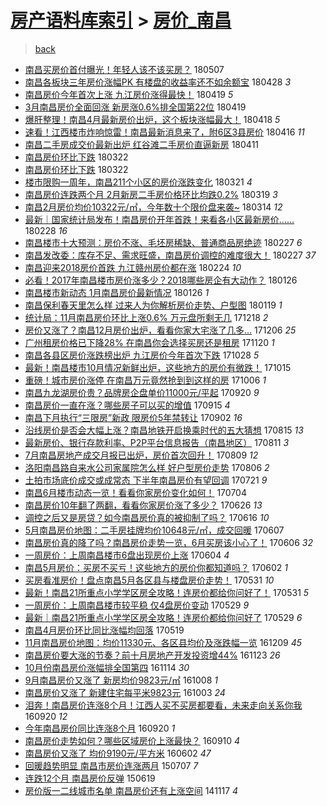 [房产语料库索引](../../README.md)  > [房价_南昌](房价_南昌.md)
====
> [back](../README.md)

- [南昌买房价首付曝光！年轻人该不该买房？](http://jkwz.applinzi.com/ittc/7100480829706994704.html#%E5%8D%97%E6%98%8C%E4%B9%B0%E6%88%BF%E4%BB%B7%E9%A6%96%E4%BB%98%E6%9B%9D%E5%85%89%EF%BC%81%E5%B9%B4%E8%BD%BB%E4%BA%BA%E8%AF%A5%E4%B8%8D%E8%AF%A5%E4%B9%B0%E6%88%BF%EF%BC%9F) 180507  
- [南昌各板块三年房价涨幅PK 有楼盘的收益率还不如余额宝](http://jkwz.applinzi.com/ittc/7097084236479857681.html#%E5%8D%97%E6%98%8C%E5%90%84%E6%9D%BF%E5%9D%97%E4%B8%89%E5%B9%B4%E6%88%BF%E4%BB%B7%E6%B6%A8%E5%B9%85PK+%E6%9C%89%E6%A5%BC%E7%9B%98%E7%9A%84%E6%94%B6%E7%9B%8A%E7%8E%87%E8%BF%98%E4%B8%8D%E5%A6%82%E4%BD%99%E9%A2%9D%E5%AE%9D) 180428 *3* 
- [南昌房价今年首次上涨 九江房价涨得最快！](http://jkwz.applinzi.com/ittc/7093647889228366864.html#%E5%8D%97%E6%98%8C%E6%88%BF%E4%BB%B7%E4%BB%8A%E5%B9%B4%E9%A6%96%E6%AC%A1%E4%B8%8A%E6%B6%A8+%E4%B9%9D%E6%B1%9F%E6%88%BF%E4%BB%B7%E6%B6%A8%E5%BE%97%E6%9C%80%E5%BF%AB%EF%BC%81) 180419 *5* 
- [3月南昌房价全面回涨 新房涨0.6%排全国第22位](http://jkwz.applinzi.com/ittc/7093621596910781456.html#3%E6%9C%88%E5%8D%97%E6%98%8C%E6%88%BF%E4%BB%B7%E5%85%A8%E9%9D%A2%E5%9B%9E%E6%B6%A8+%E6%96%B0%E6%88%BF%E6%B6%A80.6%25%E6%8E%92%E5%85%A8%E5%9B%BD%E7%AC%AC22%E4%BD%8D) 180419  
- [爆肝整理！南昌4月最新房价出炉，这个板块涨幅最大！](http://jkwz.applinzi.com/ittc/7093255171234858001.html#%E7%88%86%E8%82%9D%E6%95%B4%E7%90%86%EF%BC%81%E5%8D%97%E6%98%8C4%E6%9C%88%E6%9C%80%E6%96%B0%E6%88%BF%E4%BB%B7%E5%87%BA%E7%82%89%EF%BC%8C%E8%BF%99%E4%B8%AA%E6%9D%BF%E5%9D%97%E6%B6%A8%E5%B9%85%E6%9C%80%E5%A4%A7%EF%BC%81) 180418 *5* 
- [速看！江西楼市炸响惊雷！南昌最新消息来了，附6区3县房价](http://jkwz.applinzi.com/ittc/7092534292599276550.html#%E9%80%9F%E7%9C%8B%EF%BC%81%E6%B1%9F%E8%A5%BF%E6%A5%BC%E5%B8%82%E7%82%B8%E5%93%8D%E6%83%8A%E9%9B%B7%EF%BC%81%E5%8D%97%E6%98%8C%E6%9C%80%E6%96%B0%E6%B6%88%E6%81%AF%E6%9D%A5%E4%BA%86%EF%BC%8C%E9%99%846%E5%8C%BA3%E5%8E%BF%E6%88%BF%E4%BB%B7) 180416 *11* 
- [南昌二手房成交价最新出炉 红谷滩二手房价直逼新房](http://jkwz.applinzi.com/ittc/7090647740570944518.html#%E5%8D%97%E6%98%8C%E4%BA%8C%E6%89%8B%E6%88%BF%E6%88%90%E4%BA%A4%E4%BB%B7%E6%9C%80%E6%96%B0%E5%87%BA%E7%82%89+%E7%BA%A2%E8%B0%B7%E6%BB%A9%E4%BA%8C%E6%89%8B%E6%88%BF%E4%BB%B7%E7%9B%B4%E9%80%BC%E6%96%B0%E6%88%BF) 180411  
- [南昌房价环比下跌](http://jkwz.applinzi.com/ittc/7083230829746848775.html#%E5%8D%97%E6%98%8C%E6%88%BF%E4%BB%B7%E7%8E%AF%E6%AF%94%E4%B8%8B%E8%B7%8C) 180322  
- [南昌房价环比下跌](http://jkwz.applinzi.com/ittc/7083191737562694663.html#%E5%8D%97%E6%98%8C%E6%88%BF%E4%BB%B7%E7%8E%AF%E6%AF%94%E4%B8%8B%E8%B7%8C) 180322  
- [楼市限购一周年，南昌211个小区的房价涨跌变化](http://jkwz.applinzi.com/ittc/7082935100990030854.html#%E6%A5%BC%E5%B8%82%E9%99%90%E8%B4%AD%E4%B8%80%E5%91%A8%E5%B9%B4%EF%BC%8C%E5%8D%97%E6%98%8C211%E4%B8%AA%E5%B0%8F%E5%8C%BA%E7%9A%84%E6%88%BF%E4%BB%B7%E6%B6%A8%E8%B7%8C%E5%8F%98%E5%8C%96) 180321 *4* 
- [南昌房价连跌两个月 2月新房二手房价格环比均跌0.2%](http://jkwz.applinzi.com/ittc/7082220261317542918.html#%E5%8D%97%E6%98%8C%E6%88%BF%E4%BB%B7%E8%BF%9E%E8%B7%8C%E4%B8%A4%E4%B8%AA%E6%9C%88+2%E6%9C%88%E6%96%B0%E6%88%BF%E4%BA%8C%E6%89%8B%E6%88%BF%E4%BB%B7%E6%A0%BC%E7%8E%AF%E6%AF%94%E5%9D%87%E8%B7%8C0.2%25) 180319 *3* 
- [南昌2月房价均价10322元/㎡，今年数十个限价盘来袭~](http://jkwz.applinzi.com/ittc/7080256227466806289.html#%E5%8D%97%E6%98%8C2%E6%9C%88%E6%88%BF%E4%BB%B7%E5%9D%87%E4%BB%B710322%E5%85%83%2F%E3%8E%A1%EF%BC%8C%E4%BB%8A%E5%B9%B4%E6%95%B0%E5%8D%81%E4%B8%AA%E9%99%90%E4%BB%B7%E7%9B%98%E6%9D%A5%E8%A2%AD%7E) 180314 *12* 
- [最新｜国家统计局发布！南昌房价开年首跌！来看各小区最新房价……](http://jkwz.applinzi.com/ittc/7075191691265180683.html#%E6%9C%80%E6%96%B0%EF%BD%9C%E5%9B%BD%E5%AE%B6%E7%BB%9F%E8%AE%A1%E5%B1%80%E5%8F%91%E5%B8%83%EF%BC%81%E5%8D%97%E6%98%8C%E6%88%BF%E4%BB%B7%E5%BC%80%E5%B9%B4%E9%A6%96%E8%B7%8C%EF%BC%81%E6%9D%A5%E7%9C%8B%E5%90%84%E5%B0%8F%E5%8C%BA%E6%9C%80%E6%96%B0%E6%88%BF%E4%BB%B7%E2%80%A6%E2%80%A6) 180228 *16* 
- [南昌楼市十大预测：房价不涨、毛坯房稀缺、普通商品房绝迹](http://jkwz.applinzi.com/ittc/7074815145346073617.html#%E5%8D%97%E6%98%8C%E6%A5%BC%E5%B8%82%E5%8D%81%E5%A4%A7%E9%A2%84%E6%B5%8B%EF%BC%9A%E6%88%BF%E4%BB%B7%E4%B8%8D%E6%B6%A8%E3%80%81%E6%AF%9B%E5%9D%AF%E6%88%BF%E7%A8%80%E7%BC%BA%E3%80%81%E6%99%AE%E9%80%9A%E5%95%86%E5%93%81%E6%88%BF%E7%BB%9D%E8%BF%B9) 180227 *6* 
- [南昌发改委：库存不足、需求旺盛，南昌房价调控的难度很大！](http://jkwz.applinzi.com/ittc/7074707062368240650.html#%E5%8D%97%E6%98%8C%E5%8F%91%E6%94%B9%E5%A7%94%EF%BC%9A%E5%BA%93%E5%AD%98%E4%B8%8D%E8%B6%B3%E3%80%81%E9%9C%80%E6%B1%82%E6%97%BA%E7%9B%9B%EF%BC%8C%E5%8D%97%E6%98%8C%E6%88%BF%E4%BB%B7%E8%B0%83%E6%8E%A7%E7%9A%84%E9%9A%BE%E5%BA%A6%E5%BE%88%E5%A4%A7%EF%BC%81) 180227 *37* 
- [南昌迎来2018房价首跌 九江赣州房价都在涨](http://jkwz.applinzi.com/ittc/7073757683562054662.html#%E5%8D%97%E6%98%8C%E8%BF%8E%E6%9D%A52018%E6%88%BF%E4%BB%B7%E9%A6%96%E8%B7%8C+%E4%B9%9D%E6%B1%9F%E8%B5%A3%E5%B7%9E%E6%88%BF%E4%BB%B7%E9%83%BD%E5%9C%A8%E6%B6%A8) 180224 *10* 
- [必看！2017年南昌楼市房价涨多少？2018哪些房企有大动作？](http://jkwz.applinzi.com/ittc/7062893778170283025.html#%E5%BF%85%E7%9C%8B%EF%BC%812017%E5%B9%B4%E5%8D%97%E6%98%8C%E6%A5%BC%E5%B8%82%E6%88%BF%E4%BB%B7%E6%B6%A8%E5%A4%9A%E5%B0%91%EF%BC%9F2018%E5%93%AA%E4%BA%9B%E6%88%BF%E4%BC%81%E6%9C%89%E5%A4%A7%E5%8A%A8%E4%BD%9C%EF%BC%9F) 180126  
- [南昌楼市新动态 1月南昌房价最新情况](http://jkwz.applinzi.com/ittc/7062860214158492688.html#%E5%8D%97%E6%98%8C%E6%A5%BC%E5%B8%82%E6%96%B0%E5%8A%A8%E6%80%81+1%E6%9C%88%E5%8D%97%E6%98%8C%E6%88%BF%E4%BB%B7%E6%9C%80%E6%96%B0%E6%83%85%E5%86%B5) 180126 *1* 
- [南昌保利春天里怎么样 过来人为你解析房价走势、户型图](http://jkwz.applinzi.com/ittc/7060231808954663942.html#%E5%8D%97%E6%98%8C%E4%BF%9D%E5%88%A9%E6%98%A5%E5%A4%A9%E9%87%8C%E6%80%8E%E4%B9%88%E6%A0%B7+%E8%BF%87%E6%9D%A5%E4%BA%BA%E4%B8%BA%E4%BD%A0%E8%A7%A3%E6%9E%90%E6%88%BF%E4%BB%B7%E8%B5%B0%E5%8A%BF%E3%80%81%E6%88%B7%E5%9E%8B%E5%9B%BE) 180119 *1* 
- [统计局：11月南昌房价环比上涨0.6% 万元盘所剩无几](http://jkwz.applinzi.com/ittc/7048375863563781136.html#%E7%BB%9F%E8%AE%A1%E5%B1%80%EF%BC%9A11%E6%9C%88%E5%8D%97%E6%98%8C%E6%88%BF%E4%BB%B7%E7%8E%AF%E6%AF%94%E4%B8%8A%E6%B6%A80.6%25+%E4%B8%87%E5%85%83%E7%9B%98%E6%89%80%E5%89%A9%E6%97%A0%E5%87%A0) 171218 *2* 
- [房价又涨了？南昌12月房价出炉，看看你家大宅涨了几多…](http://jkwz.applinzi.com/ittc/7043983153037837329.html#%E6%88%BF%E4%BB%B7%E5%8F%88%E6%B6%A8%E4%BA%86%EF%BC%9F%E5%8D%97%E6%98%8C12%E6%9C%88%E6%88%BF%E4%BB%B7%E5%87%BA%E7%82%89%EF%BC%8C%E7%9C%8B%E7%9C%8B%E4%BD%A0%E5%AE%B6%E5%A4%A7%E5%AE%85%E6%B6%A8%E4%BA%86%E5%87%A0%E5%A4%9A%E2%80%A6) 171206 *25* 
- [广州租房价格已下降28% 在南昌你会选择买房还是租房](http://jkwz.applinzi.com/ittc/7037966257901536272.html#%E5%B9%BF%E5%B7%9E%E7%A7%9F%E6%88%BF%E4%BB%B7%E6%A0%BC%E5%B7%B2%E4%B8%8B%E9%99%8D28%25+%E5%9C%A8%E5%8D%97%E6%98%8C%E4%BD%A0%E4%BC%9A%E9%80%89%E6%8B%A9%E4%B9%B0%E6%88%BF%E8%BF%98%E6%98%AF%E7%A7%9F%E6%88%BF) 171120 *1* 
- [南昌各县区房价涨跌榜出炉 九江房价今年首次下跌](http://jkwz.applinzi.com/ittc/7029556750645199889.html#%E5%8D%97%E6%98%8C%E5%90%84%E5%8E%BF%E5%8C%BA%E6%88%BF%E4%BB%B7%E6%B6%A8%E8%B7%8C%E6%A6%9C%E5%87%BA%E7%82%89+%E4%B9%9D%E6%B1%9F%E6%88%BF%E4%BB%B7%E4%BB%8A%E5%B9%B4%E9%A6%96%E6%AC%A1%E4%B8%8B%E8%B7%8C) 171028 *5* 
- [最新！南昌楼市10月情况新鲜出炉，这些地方的房价有微跌！](http://jkwz.applinzi.com/ittc/7024716283168424976.html#%E6%9C%80%E6%96%B0%EF%BC%81%E5%8D%97%E6%98%8C%E6%A5%BC%E5%B8%8210%E6%9C%88%E6%83%85%E5%86%B5%E6%96%B0%E9%B2%9C%E5%87%BA%E7%82%89%EF%BC%8C%E8%BF%99%E4%BA%9B%E5%9C%B0%E6%96%B9%E7%9A%84%E6%88%BF%E4%BB%B7%E6%9C%89%E5%BE%AE%E8%B7%8C%EF%BC%81) 171015  
- [重磅！城市房价涨停 在南昌万元竟然抢到到这样的房](http://jkwz.applinzi.com/ittc/7021216781765706769.html#%E9%87%8D%E7%A3%85%EF%BC%81%E5%9F%8E%E5%B8%82%E6%88%BF%E4%BB%B7%E6%B6%A8%E5%81%9C+%E5%9C%A8%E5%8D%97%E6%98%8C%E4%B8%87%E5%85%83%E7%AB%9F%E7%84%B6%E6%8A%A2%E5%88%B0%E5%88%B0%E8%BF%99%E6%A0%B7%E7%9A%84%E6%88%BF) 171006 *1* 
- [南昌九龙湖房价贵？品牌房企盘单价11000元/平起](http://jkwz.applinzi.com/ittc/7015349203310740497.html#%E5%8D%97%E6%98%8C%E4%B9%9D%E9%BE%99%E6%B9%96%E6%88%BF%E4%BB%B7%E8%B4%B5%EF%BC%9F%E5%93%81%E7%89%8C%E6%88%BF%E4%BC%81%E7%9B%98%E5%8D%95%E4%BB%B711000%E5%85%83%2F%E5%B9%B3%E8%B5%B7) 170920 *9* 
- [南昌房价一直在涨？哪些房子可以买的增值](http://jkwz.applinzi.com/ittc/7013555316007109648.html#%E5%8D%97%E6%98%8C%E6%88%BF%E4%BB%B7%E4%B8%80%E7%9B%B4%E5%9C%A8%E6%B6%A8%EF%BC%9F%E5%93%AA%E4%BA%9B%E6%88%BF%E5%AD%90%E5%8F%AF%E4%BB%A5%E4%B9%B0%E7%9A%84%E5%A2%9E%E5%80%BC) 170915 *4* 
- [南昌下月执行“三限房”新政 限房价5年禁转让](http://jkwz.applinzi.com/ittc/7008801085815522321.html#%E5%8D%97%E6%98%8C%E4%B8%8B%E6%9C%88%E6%89%A7%E8%A1%8C%E2%80%9C%E4%B8%89%E9%99%90%E6%88%BF%E2%80%9D%E6%96%B0%E6%94%BF+%E9%99%90%E6%88%BF%E4%BB%B75%E5%B9%B4%E7%A6%81%E8%BD%AC%E8%AE%A9) 170902 *16* 
- [沿线房价是否会大幅上涨？南昌地铁开启换乘时代的五大猜想](http://jkwz.applinzi.com/ittc/7001748101625545745.html#%E6%B2%BF%E7%BA%BF%E6%88%BF%E4%BB%B7%E6%98%AF%E5%90%A6%E4%BC%9A%E5%A4%A7%E5%B9%85%E4%B8%8A%E6%B6%A8%EF%BC%9F%E5%8D%97%E6%98%8C%E5%9C%B0%E9%93%81%E5%BC%80%E5%90%AF%E6%8D%A2%E4%B9%98%E6%97%B6%E4%BB%A3%E7%9A%84%E4%BA%94%E5%A4%A7%E7%8C%9C%E6%83%B3) 170815 *13* 
- [最新房价、银行存款利率、P2P平台信息报告（南昌地区）](http://jkwz.applinzi.com/ittc/7000535234662368273.html#%E6%9C%80%E6%96%B0%E6%88%BF%E4%BB%B7%E3%80%81%E9%93%B6%E8%A1%8C%E5%AD%98%E6%AC%BE%E5%88%A9%E7%8E%87%E3%80%81P2P%E5%B9%B3%E5%8F%B0%E4%BF%A1%E6%81%AF%E6%8A%A5%E5%91%8A%EF%BC%88%E5%8D%97%E6%98%8C%E5%9C%B0%E5%8C%BA%EF%BC%89) 170811 *3* 
- [7月南昌房地产成交月报已出炉，房价首次回升！](http://jkwz.applinzi.com/ittc/6999810206996104208.html#7%E6%9C%88%E5%8D%97%E6%98%8C%E6%88%BF%E5%9C%B0%E4%BA%A7%E6%88%90%E4%BA%A4%E6%9C%88%E6%8A%A5%E5%B7%B2%E5%87%BA%E7%82%89%EF%BC%8C%E6%88%BF%E4%BB%B7%E9%A6%96%E6%AC%A1%E5%9B%9E%E5%8D%87%EF%BC%81) 170809 *12* 
- [洛阳南昌路自来水公司家属院怎么样 好户型房价走势](http://jkwz.applinzi.com/ittc/6998613930984080400.html#%E6%B4%9B%E9%98%B3%E5%8D%97%E6%98%8C%E8%B7%AF%E8%87%AA%E6%9D%A5%E6%B0%B4%E5%85%AC%E5%8F%B8%E5%AE%B6%E5%B1%9E%E9%99%A2%E6%80%8E%E4%B9%88%E6%A0%B7+%E5%A5%BD%E6%88%B7%E5%9E%8B%E6%88%BF%E4%BB%B7%E8%B5%B0%E5%8A%BF) 170806 *2* 
- [土拍市场底价成交或成常态 下半年南昌房价有望回调](http://jkwz.applinzi.com/ittc/6992811802474578960.html#%E5%9C%9F%E6%8B%8D%E5%B8%82%E5%9C%BA%E5%BA%95%E4%BB%B7%E6%88%90%E4%BA%A4%E6%88%96%E6%88%90%E5%B8%B8%E6%80%81+%E4%B8%8B%E5%8D%8A%E5%B9%B4%E5%8D%97%E6%98%8C%E6%88%BF%E4%BB%B7%E6%9C%89%E6%9C%9B%E5%9B%9E%E8%B0%83) 170721 *9* 
- [南昌6月楼市动态一览！看看你家房价变化如何！](http://jkwz.applinzi.com/ittc/6986496504595219461.html#%E5%8D%97%E6%98%8C6%E6%9C%88%E6%A5%BC%E5%B8%82%E5%8A%A8%E6%80%81%E4%B8%80%E8%A7%88%EF%BC%81%E7%9C%8B%E7%9C%8B%E4%BD%A0%E5%AE%B6%E6%88%BF%E4%BB%B7%E5%8F%98%E5%8C%96%E5%A6%82%E4%BD%95%EF%BC%81) 170704  
- [南昌房价10年翻了两翻，看看你家房价涨了多少？](http://jkwz.applinzi.com/ittc/6983532486377079812.html#%E5%8D%97%E6%98%8C%E6%88%BF%E4%BB%B710%E5%B9%B4%E7%BF%BB%E4%BA%86%E4%B8%A4%E7%BF%BB%EF%BC%8C%E7%9C%8B%E7%9C%8B%E4%BD%A0%E5%AE%B6%E6%88%BF%E4%BB%B7%E6%B6%A8%E4%BA%86%E5%A4%9A%E5%B0%91%EF%BC%9F) 170626 *13* 
- [调控之后又是房贷？如今南昌房价真的被抑制了吗？](http://jkwz.applinzi.com/ittc/6979780565120074756.html#%E8%B0%83%E6%8E%A7%E4%B9%8B%E5%90%8E%E5%8F%88%E6%98%AF%E6%88%BF%E8%B4%B7%EF%BC%9F%E5%A6%82%E4%BB%8A%E5%8D%97%E6%98%8C%E6%88%BF%E4%BB%B7%E7%9C%9F%E7%9A%84%E8%A2%AB%E6%8A%91%E5%88%B6%E4%BA%86%E5%90%97%EF%BC%9F) 170616 *10* 
- [5月南昌房价地图：二手房挂牌均价10648元/㎡，成交回暖](http://jkwz.applinzi.com/ittc/6976353580716917765.html#5%E6%9C%88%E5%8D%97%E6%98%8C%E6%88%BF%E4%BB%B7%E5%9C%B0%E5%9B%BE%EF%BC%9A%E4%BA%8C%E6%89%8B%E6%88%BF%E6%8C%82%E7%89%8C%E5%9D%87%E4%BB%B710648%E5%85%83%2F%E3%8E%A1%EF%BC%8C%E6%88%90%E4%BA%A4%E5%9B%9E%E6%9A%96) 170607  
- [南昌房价真的降了吗？南昌房价走势一览，6月买房该小心了！](http://jkwz.applinzi.com/ittc/6975998463740216325.html#%E5%8D%97%E6%98%8C%E6%88%BF%E4%BB%B7%E7%9C%9F%E7%9A%84%E9%99%8D%E4%BA%86%E5%90%97%EF%BC%9F%E5%8D%97%E6%98%8C%E6%88%BF%E4%BB%B7%E8%B5%B0%E5%8A%BF%E4%B8%80%E8%A7%88%EF%BC%8C6%E6%9C%88%E4%B9%B0%E6%88%BF%E8%AF%A5%E5%B0%8F%E5%BF%83%E4%BA%86%EF%BC%81) 170606 *32* 
- [一周房价：上周南昌楼市6盘出现房价上涨](http://jkwz.applinzi.com/ittc/6975448152541758468.html#%E4%B8%80%E5%91%A8%E6%88%BF%E4%BB%B7%EF%BC%9A%E4%B8%8A%E5%91%A8%E5%8D%97%E6%98%8C%E6%A5%BC%E5%B8%826%E7%9B%98%E5%87%BA%E7%8E%B0%E6%88%BF%E4%BB%B7%E4%B8%8A%E6%B6%A8) 170604 *4* 
- [南昌5月房价：买房不买亏！这些地方的房价你都知道吗？](http://jkwz.applinzi.com/ittc/6974560086637675525.html#%E5%8D%97%E6%98%8C5%E6%9C%88%E6%88%BF%E4%BB%B7%EF%BC%9A%E4%B9%B0%E6%88%BF%E4%B8%8D%E4%B9%B0%E4%BA%8F%EF%BC%81%E8%BF%99%E4%BA%9B%E5%9C%B0%E6%96%B9%E7%9A%84%E6%88%BF%E4%BB%B7%E4%BD%A0%E9%83%BD%E7%9F%A5%E9%81%93%E5%90%97%EF%BC%9F) 170602 *1* 
- [买房看准房价！盘点南昌5月各区县与楼盘房价走势！](http://jkwz.applinzi.com/ittc/6973825870878737413.html#%E4%B9%B0%E6%88%BF%E7%9C%8B%E5%87%86%E6%88%BF%E4%BB%B7%EF%BC%81%E7%9B%98%E7%82%B9%E5%8D%97%E6%98%8C5%E6%9C%88%E5%90%84%E5%8C%BA%E5%8E%BF%E4%B8%8E%E6%A5%BC%E7%9B%98%E6%88%BF%E4%BB%B7%E8%B5%B0%E5%8A%BF%EF%BC%81) 170531 *10* 
- [最新！南昌21所重点小学学区房全攻略！连房价都给你问好了！](http://jkwz.applinzi.com/ittc/6973772218159858693.html#%E6%9C%80%E6%96%B0%EF%BC%81%E5%8D%97%E6%98%8C21%E6%89%80%E9%87%8D%E7%82%B9%E5%B0%8F%E5%AD%A6%E5%AD%A6%E5%8C%BA%E6%88%BF%E5%85%A8%E6%94%BB%E7%95%A5%EF%BC%81%E8%BF%9E%E6%88%BF%E4%BB%B7%E9%83%BD%E7%BB%99%E4%BD%A0%E9%97%AE%E5%A5%BD%E4%BA%86%EF%BC%81) 170531 *5* 
- [一周房价：上周南昌楼市较平稳 仅4盘房价变动](http://jkwz.applinzi.com/ittc/6973220939230610437.html#%E4%B8%80%E5%91%A8%E6%88%BF%E4%BB%B7%EF%BC%9A%E4%B8%8A%E5%91%A8%E5%8D%97%E6%98%8C%E6%A5%BC%E5%B8%82%E8%BE%83%E5%B9%B3%E7%A8%B3+%E4%BB%854%E7%9B%98%E6%88%BF%E4%BB%B7%E5%8F%98%E5%8A%A8) 170529 *9* 
- [最新｜南昌21所重点小学学区房全攻略！连房价都给你问好了](http://jkwz.applinzi.com/ittc/6973039283114869764.html#%E6%9C%80%E6%96%B0%EF%BD%9C%E5%8D%97%E6%98%8C21%E6%89%80%E9%87%8D%E7%82%B9%E5%B0%8F%E5%AD%A6%E5%AD%A6%E5%8C%BA%E6%88%BF%E5%85%A8%E6%94%BB%E7%95%A5%EF%BC%81%E8%BF%9E%E6%88%BF%E4%BB%B7%E9%83%BD%E7%BB%99%E4%BD%A0%E9%97%AE%E5%A5%BD%E4%BA%86) 170529 *6* 
- [南昌4月房价环比同比涨幅均回落](http://jkwz.applinzi.com/ittc/6969335710103372805.html#%E5%8D%97%E6%98%8C4%E6%9C%88%E6%88%BF%E4%BB%B7%E7%8E%AF%E6%AF%94%E5%90%8C%E6%AF%94%E6%B6%A8%E5%B9%85%E5%9D%87%E5%9B%9E%E8%90%BD) 170519  
- [11月南昌房价地图：均价11330元、各区县均价及涨跌幅一览](http://jkwz.applinzi.com/ittc/6909576387517481989.html#11%E6%9C%88%E5%8D%97%E6%98%8C%E6%88%BF%E4%BB%B7%E5%9C%B0%E5%9B%BE%EF%BC%9A%E5%9D%87%E4%BB%B711330%E5%85%83%E3%80%81%E5%90%84%E5%8C%BA%E5%8E%BF%E5%9D%87%E4%BB%B7%E5%8F%8A%E6%B6%A8%E8%B7%8C%E5%B9%85%E4%B8%80%E8%A7%88) 161209 *45* 
- [南昌房价要大涨的节奏？前十月房地产开发投资增44%](http://jkwz.applinzi.com/ittc/6903622872211129348.html#%E5%8D%97%E6%98%8C%E6%88%BF%E4%BB%B7%E8%A6%81%E5%A4%A7%E6%B6%A8%E7%9A%84%E8%8A%82%E5%A5%8F%EF%BC%9F%E5%89%8D%E5%8D%81%E6%9C%88%E6%88%BF%E5%9C%B0%E4%BA%A7%E5%BC%80%E5%8F%91%E6%8A%95%E8%B5%84%E5%A2%9E44%25) 161123 *26* 
- [10月份南昌房价涨幅排全国第四](http://jkwz.applinzi.com/ittc/6900253719974642692.html#10%E6%9C%88%E4%BB%BD%E5%8D%97%E6%98%8C%E6%88%BF%E4%BB%B7%E6%B6%A8%E5%B9%85%E6%8E%92%E5%85%A8%E5%9B%BD%E7%AC%AC%E5%9B%9B) 161114 *30* 
- [9月南昌房价又涨了 新房均价9823元/㎡](http://jkwz.applinzi.com/ittc/6886571625511650308.html#9%E6%9C%88%E5%8D%97%E6%98%8C%E6%88%BF%E4%BB%B7%E5%8F%88%E6%B6%A8%E4%BA%86+%E6%96%B0%E6%88%BF%E5%9D%87%E4%BB%B79823%E5%85%83%2F%E3%8E%A1) 161008 *1* 
- [南昌房价又涨了 新建住宅每平米9823元](http://jkwz.applinzi.com/ittc/6884686760671446021.html#%E5%8D%97%E6%98%8C%E6%88%BF%E4%BB%B7%E5%8F%88%E6%B6%A8%E4%BA%86+%E6%96%B0%E5%BB%BA%E4%BD%8F%E5%AE%85%E6%AF%8F%E5%B9%B3%E7%B1%B39823%E5%85%83) 161003 *24* 
- [泪奔！南昌房价连涨8个月！江西人买不买房都要看，未来走向关系你我](http://jkwz.applinzi.com/ittc/6879917704470856708.html#%E6%B3%AA%E5%A5%94%EF%BC%81%E5%8D%97%E6%98%8C%E6%88%BF%E4%BB%B7%E8%BF%9E%E6%B6%A88%E4%B8%AA%E6%9C%88%EF%BC%81%E6%B1%9F%E8%A5%BF%E4%BA%BA%E4%B9%B0%E4%B8%8D%E4%B9%B0%E6%88%BF%E9%83%BD%E8%A6%81%E7%9C%8B%EF%BC%8C%E6%9C%AA%E6%9D%A5%E8%B5%B0%E5%90%91%E5%85%B3%E7%B3%BB%E4%BD%A0%E6%88%91) 160920 *12* 
- [今年南昌房价同比连涨8个月](http://jkwz.applinzi.com/ittc/6879893521590387716.html#%E4%BB%8A%E5%B9%B4%E5%8D%97%E6%98%8C%E6%88%BF%E4%BB%B7%E5%90%8C%E6%AF%94%E8%BF%9E%E6%B6%A88%E4%B8%AA%E6%9C%88) 160920 *1* 
- [南昌房价走势如何？哪些区域房价上涨最快？](http://jkwz.applinzi.com/ittc/6876260635440055301.html#%E5%8D%97%E6%98%8C%E6%88%BF%E4%BB%B7%E8%B5%B0%E5%8A%BF%E5%A6%82%E4%BD%95%EF%BC%9F%E5%93%AA%E4%BA%9B%E5%8C%BA%E5%9F%9F%E6%88%BF%E4%BB%B7%E4%B8%8A%E6%B6%A8%E6%9C%80%E5%BF%AB%EF%BC%9F) 160910 *4* 
- [南昌房价又涨了 均价9190元/平方米](http://jkwz.applinzi.com/ittc/6839044308245939204.html#%E5%8D%97%E6%98%8C%E6%88%BF%E4%BB%B7%E5%8F%88%E6%B6%A8%E4%BA%86+%E5%9D%87%E4%BB%B79190%E5%85%83%2F%E5%B9%B3%E6%96%B9%E7%B1%B3) 160602 *47* 
- [回暖趋势明显 南昌市房价连涨两月](http://jkwz.applinzi.com/ittc/547650611424628438.html#%E5%9B%9E%E6%9A%96%E8%B6%8B%E5%8A%BF%E6%98%8E%E6%98%BE+%E5%8D%97%E6%98%8C%E5%B8%82%E6%88%BF%E4%BB%B7%E8%BF%9E%E6%B6%A8%E4%B8%A4%E6%9C%88) 150707 *7* 
- [连跌12个月 南昌房价反弹](http://jkwz.applinzi.com/ittc/547650611421377137.html#%E8%BF%9E%E8%B7%8C12%E4%B8%AA%E6%9C%88+%E5%8D%97%E6%98%8C%E6%88%BF%E4%BB%B7%E5%8F%8D%E5%BC%B9) 150619  
- [房价版一二线城市名单 南昌房价还有上涨空间](http://jkwz.applinzi.com/ittc/547650611380184789.html#%E6%88%BF%E4%BB%B7%E7%89%88%E4%B8%80%E4%BA%8C%E7%BA%BF%E5%9F%8E%E5%B8%82%E5%90%8D%E5%8D%95+%E5%8D%97%E6%98%8C%E6%88%BF%E4%BB%B7%E8%BF%98%E6%9C%89%E4%B8%8A%E6%B6%A8%E7%A9%BA%E9%97%B4) 141117 *4* 
